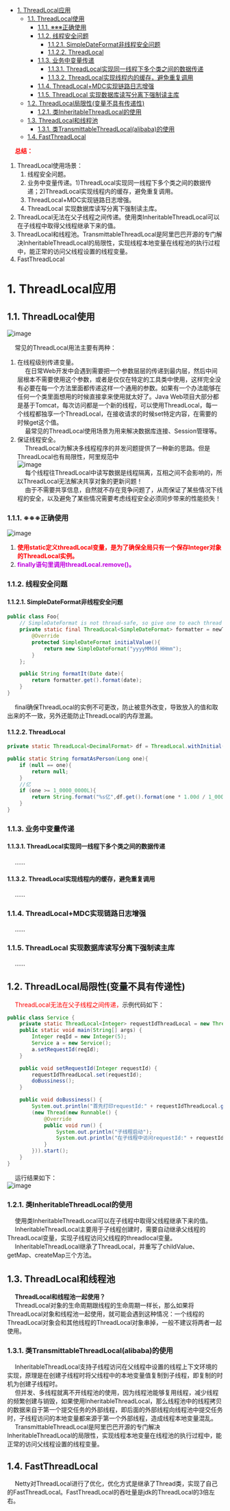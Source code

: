 
<!-- TOC -->

- [1. ThreadLocal应用](#1-threadlocal应用)
    - [1.1. ThreadLocal使用](#11-threadlocal使用)
        - [1.1.1. ※※※正确使用](#111-※※※正确使用)
        - [1.1.2. 线程安全问题](#112-线程安全问题)
            - [1.1.2.1. SimpleDateFormat非线程安全问题](#1121-simpledateformat非线程安全问题)
            - [1.1.2.2. ThreadLocal<DecimalFormat>](#1122-threadlocaldecimalformat)
        - [1.1.3. 业务中变量传递](#113-业务中变量传递)
            - [1.1.3.1. ThreadLocal实现同一线程下多个类之间的数据传递](#1131-threadlocal实现同一线程下多个类之间的数据传递)
            - [1.1.3.2. ThreadLocal实现线程内的缓存，避免重复调用](#1132-threadlocal实现线程内的缓存避免重复调用)
        - [1.1.4. ThreadLocal+MDC实现链路日志增强](#114-threadlocalmdc实现链路日志增强)
        - [1.1.5. ThreadLocal 实现数据库读写分离下强制读主库](#115-threadlocal-实现数据库读写分离下强制读主库)
    - [1.2. ThreadLocal局限性(变量不具有传递性)](#12-threadlocal局限性变量不具有传递性)
        - [1.2.1. 类InheritableThreadLocal的使用](#121-类inheritablethreadlocal的使用)
    - [1.3. ThreadLocal和线程池](#13-threadlocal和线程池)
        - [1.3.1. 类TransmittableThreadLocal(alibaba)的使用](#131-类transmittablethreadlocalalibaba的使用)
    - [1.4. FastThreadLocal](#14-fastthreadlocal)

<!-- /TOC -->

&emsp; **<font color = "red">总结：</font>**  
1. ThreadLocal使用场景：  
    1. 线程安全问题。
    2. 业务中变量传递。1)ThreadLocal实现同一线程下多个类之间的数据传递；2)ThreadLocal实现线程内的缓存，避免重复调用。
    3. ThreadLocal+MDC实现链路日志增强。
    4. ThreadLocal 实现数据库读写分离下强制读主库。
2. ThreadLocal无法在父子线程之间传递。使用类InheritableThreadLocal可以在子线程中取得父线程继承下来的值。   
3. ThreadLocal和线程池。TransmittableThreadLocal是阿里巴巴开源的专门解决InheritableThreadLocal的局限性，实现线程本地变量在线程池的执行过程中，能正常的访问父线程设置的线程变量。  
4. FastThreadLocal


# 1. ThreadLocal应用  

<!-- 

细数ThreadLocal三大坑，内存泄露仅是小儿科
https://mp.weixin.qq.com/s/1YzMHrr26jKl0R_o9l9GiQ

面试官再问你 ThreadLocal，就这样狠狠 “怼” 回去！ 
https://mp.weixin.qq.com/s/9gXSrw6llYy29OPH-rQuxQ


https://mp.weixin.qq.com/s/1YzMHrr26jKl0R_o9l9GiQ

-->

## 1.1. ThreadLocal使用  
![image](https://gitee.com/wt1814/pic-host/raw/master/images/java/concurrent/multi-54.png)   

&emsp; 常见的ThreadLocal用法主要有两种：
1. 在线程级别传递变量。  
&emsp; 在日常Web开发中会遇到需要把一个参数层层的传递到最内层，然后中间层根本不需要使用这个参数，或者是仅仅在特定的工具类中使用，这样完全没有必要在每一个方法里面都传递这样一个通用的参数。如果有一个办法能够在任何一个类里面想用的时候直接拿来使用就太好了。Java Web项目大部分都是基于Tomcat，每次访问都是一个新的线程，可以使用ThreadLocal，每一个线程都独享一个ThreadLocal，在接收请求的时候set特定内容，在需要的时候get这个值。  
&emsp; 最常见的ThreadLocal使用场景为用来解决数据库连接、Session管理等。  
2. 保证线程安全。  
&emsp; ThreadLocal为解决多线程程序的并发问题提供了一种新的思路。但是ThreadLocal也有局限性，阿里规范中  
![image](https://gitee.com/wt1814/pic-host/raw/master/images/java/concurrent/multi-19.png)   
&emsp; 每个线程往ThreadLocal中读写数据是线程隔离，互相之间不会影响的，所以ThreadLocal无法解决共享对象的更新问题！  
&emsp; 由于不需要共享信息，自然就不存在竞争问题了，从而保证了某些情况下线程的安全，以及避免了某些情况需要考虑线程安全必须同步带来的性能损失！  

### 1.1.1. ※※※正确使用  
![image](https://gitee.com/wt1814/pic-host/raw/master/images/java/concurrent/multi-20.png)   

1. **<font color = "red">使用static定义threadLocal变量，是为了确保全局只有一个保存Integer对象的ThreadLocal实例。</font>**  
2. **<font color = "clime">finally语句里调用threadLocal.remove()。</font>**


### 1.1.2. 线程安全问题
#### 1.1.2.1. SimpleDateFormat非线程安全问题  

```java
public class Foo{
    // SimpleDateFormat is not thread-safe, so give one to each thread
    private static final ThreadLocal<SimpleDateFormat> formatter = newThreadLocal<SimpleDateFormat>(){
        @Override
        protected SimpleDateFormat initialValue(){
            return new SimpleDateFormat("yyyyMMdd HHmm");
        }
    };

    public String formatIt(Date date){
        return formatter.get().format(date);
    }
}
```
&emsp; final确保ThreadLocal的实例不可更改，防止被意外改变，导致放入的值和取出来的不一致，另外还能防止ThreadLocal的内存泄漏。  

#### 1.1.2.2. ThreadLocal<DecimalFormat>

```java
private static ThreadLocal<DecimalFormat> df = ThreadLocal.withInitial(()->new DecimalFormat("0.00"));

public static String formatAsPerson(Long one){
    if (null == one){
        return null;
    }
    //亿
    if (one >= 1_0000_0000L){
        return String.format("%s亿",df.get().format(one * 1.00d / 1_0000_0000.00d));
    }
}
```

### 1.1.3. 业务中变量传递
#### 1.1.3.1. ThreadLocal实现同一线程下多个类之间的数据传递  
&emsp; ......

#### 1.1.3.2. ThreadLocal实现线程内的缓存，避免重复调用  
&emsp; ......

### 1.1.4. ThreadLocal+MDC实现链路日志增强  
&emsp; ......

### 1.1.5. ThreadLocal 实现数据库读写分离下强制读主库  
&emsp; ......

## 1.2. ThreadLocal局限性(变量不具有传递性)  
&emsp; <font color = "red">ThreadLocal无法在父子线程之间传递，</font>示例代码如下：  

```java
public class Service {
    private static ThreadLocal<Integer> requestIdThreadLocal = new ThreadLocal<>();
    public static void main(String[] args) {
        Integer reqId = new Integer(5);
        Service a = new Service();
        a.setRequestId(reqId);
    }

    public void setRequestId(Integer requestId) {
        requestIdThreadLocal.set(requestId);
        doBussiness();
    }

    public void doBussiness() {
        System.out.println("首先打印requestId:" + requestIdThreadLocal.get());
        (new Thread(new Runnable() {
            @Override
            public void run() {
                System.out.println("子线程启动");
                System.out.println("在子线程中访问requestId:" + requestIdThreadLocal.get());
            }
        })).start();
    }
}
```
&emsp; 运行结果如下：  
![image](https://gitee.com/wt1814/pic-host/raw/master/images/java/concurrent/multi-25.png)   

### 1.2.1. 类InheritableThreadLocal的使用  
&emsp; 使用类InheritableThreadLocal可以在子线程中取得父线程继承下来的值。  
&emsp; InheritableThreadLocal主要用于子线程创建时，需要自动继承父线程的ThreadLocal变量，实现子线程访问父线程的threadlocal变量。  
&emsp; InheritableThreadLocal继承了ThreadLocal，并重写了childValue、getMap、createMap三个方法。  


## 1.3. ThreadLocal和线程池
&emsp; **ThreadLocal和线程池一起使用？**  
&emsp; ThreadLocal对象的生命周期跟线程的生命周期一样长，那么如果将ThreadLocal对象和线程池一起使用，就可能会遇到这种情况：一个线程的ThreadLocal对象会和其他线程的ThreadLocal对象串掉，一般不建议将两者一起使用。  

### 1.3.1. 类TransmittableThreadLocal(alibaba)的使用  
&emsp; InheritableThreadLocal支持子线程访问在父线程中设置的线程上下文环境的实现，原理是在创建子线程时将父线程中的本地变量值复制到子线程，即复制的时机为创建子线程时。  
&emsp; 但并发、多线程就离不开线程池的使用，因为线程池能够复用线程，减少线程的频繁创建与销毁，如果使用InheritableThreadLocal，那么线程池中的线程拷贝的数据来自于第一个提交任务的外部线程，即后面的外部线程向线程池中提交任务时，子线程访问的本地变量都来源于第一个外部线程，造成线程本地变量混乱。  
&emsp; TransmittableThreadLocal是阿里巴巴开源的专门解决InheritableThreadLocal的局限性，实现线程本地变量在线程池的执行过程中，能正常的访问父线程设置的线程变量。  

## 1.4. FastThreadLocal  
&emsp; Netty对ThreadLocal进行了优化，优化方式是继承了Thread类，实现了自己的FastThreadLocal。FastThreadLocal的吞吐量是jdk的ThreadLocal的3倍左右。 

<!-- 
 FastThreadLocal 是什么鬼？吊打 ThreadLocal 的存在！！ 
 https://mp.weixin.qq.com/s/aItosqUu1aMvWqJ2ZMqy5Q
-->
